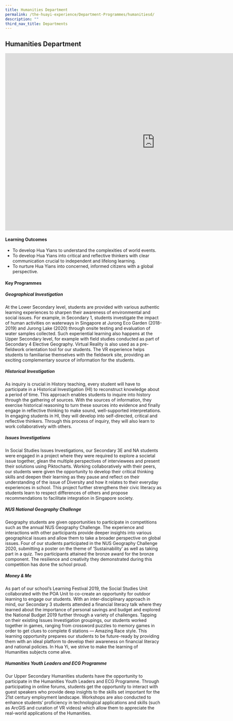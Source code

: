 ```yaml
---
title: Humanities Department
permalink: /the-huayi-experience/Department-Programmes/humanitiesd/
description: ""
third_nav_title: Departments
---
```

## Humanities Department

<iframe src="https://docs.google.com/presentation/d/e/2PACX-1vR0d7uqJQScaeQ3se3XJCfYGM2geut1_EYhDNdJilWtdYnI6vFgmMKzdPqA8cSc8Ee4z-XmVs1KOjuj/embed?start=false&amp;loop=false&amp;delayms=3000" frameborder="0" width="960" height="569" allowfullscreen="true"></iframe>

#### Learning Outcomes

*   To develop Hua Yians to understand the complexities of world events.
*   To develop Hua Yians into critical and reflective thinkers with clear communication crucial to independent and lifelong learning.
*   To nurture Hua Yians into concerned, informed citizens with a global perspective.

#### Key Programmes

##### Geographical Investigation

At the Lower Secondary level, students are provided with various authentic learning experiences to sharpen their awareness of environmental and social issues. For example, in Secondary 1, students investigate the impact of human activities on waterways in Singapore at Jurong Eco Garden (2018-2019) and Jurong Lake (2020) through onsite testing and evaluation of water samples collected. Such experiential learning also happens at the Upper Secondary level, for example with field studies conducted as part of Secondary 4 Elective Geography. Virtual Reality is also used as a pre-fieldwork orientation tool for our students. The VR experience helps students to familiarise themselves with the fieldwork site, providing an exciting complementary source of information for the students.

##### Historical Investigation

As inquiry is crucial in History teaching, every student will have to participate in a Historical Investigation (HI) to reconstruct knowledge about a period of time. This approach enables students to inquire into history through the gathering of sources. With the sources of information, they exercise historical reasoning to turn these sources into evidence and finally engage in reflective thinking to make sound, well-supported interpretations. In engaging students in HI, they will develop into self-directed, critical and reflective thinkers. Through this process of inquiry, they will also learn to work collaboratively with others.

##### Issues Investigations

In Social Studies Issues Investigations, our Secondary 3E and NA students were engaged in a project where they were required to explore a societal issue together, glean the multiple perspectives of interviewees and present their solutions using Piktocharts. Working collaboratively with their peers, our students were given the opportunity to develop their critical thinking skills and deepen their learning as they pause and reflect on their understanding of the issue of Diversity and how it relates to their everyday experiences in school. This project further strengthens their civic literacy as students learn to respect differences of others and propose recommendations to facilitate integration in Singapore society.

##### NUS National Geography Challenge

Geography students are given opportunities to participate in competitions such as the annual NUS Geography Challenge. The experience and interactions with other participants provide deeper insights into various geographical issues and allow them to take a broader perspective on global issues. Four of our students participated in the NUS Geography Challenge 2020, submitting a poster on the theme of ‘Sustainability’ as well as taking part in a quiz. Two participants attained the bronze award for the bronze component. The resilience and creativity they demonstrated during this competition has done the school proud.

##### Money &amp; Me

As part of our school’s Learning Festival 2019, the Social Studies Unit collaborated with the POA Unit to co-create an opportunity for outdoor learning to engage our students. With an inter-disciplinary approach in mind, our Secondary 3 students attended a financial literacy talk where they learned about the importance of personal savings and budget and explored the National Budget 2019 further through a variety of challenges. Tapping on their existing Issues Investigation groupings, our students worked together in games, ranging from crossword puzzles to memory games in order to get clues to complete 6 stations — Amazing Race style. This learning opportunity prepares our students to be future-ready by providing them with an ideal platform to develop their awareness on financial literacy and national policies. In Hua Yi, we strive to make the learning of Humanities subjects come alive.

##### Humanities Youth Leaders and ECG Programme

Our Upper Secondary Humanities students have the opportunity to participate in the Humanities Youth Leaders and ECG Programme. Through participating in online forums, students get the opportunity to interact with guest speakers who provide deep insights to the skills set important for the 21st century employment landscape. Workshops are also conducted to enhance students’ proficiency in technological applications and skills (such as ArcGIS and curation of VR videos) which allow them to appreciate the real-world applications of the Humanities.